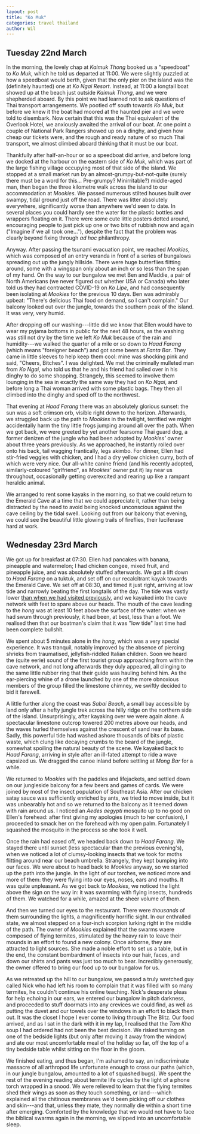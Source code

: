 ```yaml
---
layout: post
title: "Ko Muk"
categories: travel thailand
author: Wil
---
```


## Tuesday 22nd March

In the morning, the lovely chap at *Kaimuk Thong* booked us a "speedboat" to *Ko Muk*, which he told us departed at 11:00. We were slightly puzzled at how a speedboat would berth, given that the only pier on the island was the (definitely haunted) one at *Ko Ngai Resort*. Instead, at 11:00 a longtail boat showed up at the beach just outside *Kaimuk Thong*, and we were shepherded aboard. By this point we had learned not to ask questions of Thai transport arrangements. We pootled off south towards *Ko Muk*, but before we knew it the boat had moored at the haunted pier and we were told to disembark. Now certain that this was the Thai equivalent of the Overlook Hotel, we anxiously awaited the arrival of our boat. At one point a couple of National Park Rangers showed up on a dinghy, and given how cheap our tickets were, and the rough and ready nature of so much Thai transport, we almost climbed aboard thinking that it must be our boat.

Thankfully after half-an-hour or so a speedboat did arrive, and before long we docked at the harbour on the eastern side of *Ko Muk*, which was part of the large fishing village occupying most of that side of the island. We stopped at a small market run by an almost-grumpy-but-not-quite (surely there must be a word for this... Pre-grumpy? Minirritable?) middle-aged man, then began the three kilometre walk across the island to our accommodation at *Mookies*. We passed numerous stilted houses built over swampy, tidal ground just off the road. There was litter absolutely everywhere, significantly worse than anywhere we'd seen to date. In several places you could hardly see the water for the plastic bottles and wrappers floating on it. There were some cute little posters dotted around, encouraging people to just pick up one or two bits of rubbish now and again ("Imagine if we all took one..."), despite the fact that the problem was clearly beyond fixing through *ad hoc* philanthropy.

Anyway. After passing the tsunami evacuation point, we reached *Mookies*, which was composed of an entry veranda in front of a series of bungalows spreading out up the jungly hillside. There were huge butterflies flitting around, some with a wingspan only about an inch or so less than the span of my hand. On the way to our bungalow we met Ben and Maddie, a pair of North Americans (we never figured out whether USA or Canada) who later told us they had contracted COVID-19 on *Ko Lipe*, and had consequently been isolating at *Mookies* for the previous 10 days. Ben was admirably upbeat: "There's delicious Thai food on demand, so I can't complain." Our balcony looked out over the jungle, towards the southern peak of the island. It was very, very humid.

After dropping off our washing---little did we know that Ellen would have to wear my pyjama bottoms in public for the next 48 hours, as the washing was still not dry by the time we left *Ko Muk* because of the rain and humidity---we walked the quarter of a mile or so down to *Haad Farang* (which means "foreigner beach") and got some beers at *Fanta Bar*. They came in little sleeves to help keep them cool: mine was shocking pink and said, "Cheers, Bitches". I was delighted. We met the criminally mulleted man from *Ko Ngai*, who told us that he and his friend had sailed over in his dinghy to do some shopping. Strangely, this seemed to involve them lounging in the sea in exactly the same way they had on *Ko Ngai*, and before long a Thai woman arrived with some plastic bags. They then all climbed into the dinghy and sped off to the northwest.

That evening at *Haad Farang* there was an absolutely glorious sunset: the sun was a soft crimson orb, visible right down to the horizon. Afterwards, we struggled back up the path to *Mookies* in the twilight, terrified we might accidentally harm the tiny little frogs jumping around all over the path. When we got back, we were greeted by yet another fearsome Thai guard dog, a former denizen of the jungle who had been adopted by *Mookies'* owner about three years previously. As we approached, he instantly rolled over onto his back, tail wagging frantically, legs akimbo. For dinner, Ellen had stir-fried veggies with chicken, and I had a dry yellow chicken curry, both of which were very nice. Our all-white canine friend (and his recently adopted, similarly-coloured "girlfriend", as *Mookies'* owner put it) lay near us throughout, occasionally getting overexcited and rearing up like a rampant heraldic animal.

We arranged to rent some kayaks in the morning, so that we could return to the Emerald Cave at a time that we could appreciate it, rather than being distracted by the need to avoid being knocked unconscious against the cave ceiling by the tidal swell. Looking out from our balcony that evening, we could see the beautiful little glowing trails of fireflies, their luciferase hard at work.

## Wednesday 23rd March

We got up for breakfast at 07:30. Ellen had pancakes with banana, pineapple and watermelon; I had chicken congee, mixed fruit, and pineapple juice, and was absolutely stuffed afterwards. We got a lift down to *Haad Farang* on a tuktuk, and set off on our recalcitrant kayak towards the Emerald Cave. We set off at 08:30, and timed it just right, arriving at low tide and narrowly beating the first longtails of the day. The tide was vastly lower [than when we had visited previously](/_posts/2022-03-31-four-islands-tour.md), and we kayaked into the cave network with feet to spare above our heads. The mouth of the cave leading to the *hong* was at least 10 feet above the surface of the water: when we had swum through previously, it had been, at best, less than a foot. We realised then that our boatman's claim that it was "low tide" last time had been complete bullshit.

We spent about 5 minutes alone in the *hong*, which was a very special experience. It was tranquil, notably improved by the absence of piercing shrieks from traumatised, jellyfish-riddled Italian children. Soon we heard the (quite eerie) sound of the first tourist group approaching from within the cave network, and not long afterwards they duly appeared, all clinging to the same little rubber ring that their guide was hauling behind him. As the ear-piercing whine of a drone launched by one of the more obnoxious members of the group filled the limestone chimney, we swiftly decided to bid it farewell.

A little further along the coast was *Sabai Beach*, a small bay accessible by land only after a hefty jungle trek across the hilly ridge on the northern side of the island. Unsurprisingly, after kayaking over we were again alone. A spectacular limestone outcrop towered 200 metres above our heads, and the waves hurled themselves against the crescent of sand near its base. Sadly, this powerful tide had washed ashore thousands of bits of plastic waste, which clung like decaying crumbs to the beard of the jungle, somewhat spoiling the natural beauty of the scene. We kayaked back to *Haad Farang*, arriving in style after an ill-fated attempt to ride a wave capsized us. We dragged the canoe inland before settling at *Mong Bar* for a while.

We returned to *Mookies* with the paddles and lifejackets, and settled down on our jungleside balcony for a few beers and games of cards. We were joined by most of the insect population of Southeast Asia. After our chicken satay sauce was sufficiently enriched by ants, we tried to move inside, but it was unbearably hot and so we returned to the balcony as it teemed down with rain around us. I noticed an *Aedes aegypti* mosquito up to no good on Ellen's forehead: after first giving my apologies (much to her confusion), I proceeded to smack her on the forehead with my open palm. Fortunately I squashed the mosquito in the process so she took it well.

Once the rain had eased off, we headed back down to *Haad Farang*. We stayed there until sunset (less spectacular than the previous evening's), when we noticed a lot of clumsy-looking insects that we took for moths flitting around near our beach umbrella. Strangely, they kept bumping into our faces. We were about to head back to *Mookies* anyway, so we started up the path into the jungle. In the light of our torches, we noticed more and more of them: they were flying into our eyes, noses, ears and mouths. It was quite unpleasant. As we got back to *Mookies*, we noticed the light above the sign on the way in: it was swarming with flying insects, hundreds of them. We watched for a while, amazed at the sheer volume of them.

And then we turned our eyes to the restaurant. There were *thousands* of them surrounding the lights, a magnificently horrific sight. In our enthralled state, we almost stepped on a four-inch scorpion lurking right in the middle of the path. The owner of *Mookies* explained that the swarms waere composed of flying termites, stimulated by the heavy rain to leave their mounds in an effort to found a new colony. Once airborne, they are attracted to light sources. She made a noble effort to set us a table, but in the end, the constant bombardment of insects into our hair, faces, and down our shirts and pants was just too much to bear. Incredibly generously, the owner offered to bring our food up to our bungalow for us.

As we retreated up the hill to our bungalow, we passed a truly wretched guy called Nick who had left his room to complain that it was filled with so many termites, he couldn't continue his online teaching. Nick's desperate pleas for help echoing in our ears, we entered our bungalow in pitch darkness, and proceeded to stuff doormats into any crevices we could find, as well as putting the duvet and our towels over the windows in an effort to black them out. It was the closet I hope I ever come to living through The Blitz. Our food arrived, and as I sat in the dark with it in my lap, I realised that the *Tom Kha* soup I had ordered had not been the best decision. We risked turning on one of the bedside lights (but only after moving it away from the window) and ate our most uncomfortable meal of the holiday so far, off the top of a tiny bedside table whilst sitting on the floor in the gloom.

We finished eating, and thus began, I'm ashamed to say, an indiscriminate massacre of all arthropod life unfortunate enough to cross our paths (which, in our jungle bungalow, amounted to a lot of squashed bugs). We spent the rest of the evening reading about termite life cycles by the light of a phone torch wrapped in a snood. We were relieved to learn that the flying termites shed their wings as soon as they touch something, or land---which explained all the chitinous membranes we'd been picking off our clothes and skin---and that, unless they mate, they normally die within a short time after emerging. Comforted by the knowledge that we would not have to face the biblical swarms again in the morning, we slipped into an uncomfortable sleep.